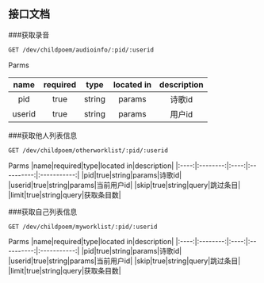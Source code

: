 ## 接口文档

###获取录音
```bash
GET /dev/childpoem/audioinfo/:pid/:userid
```
Parms

|name|required|type|located in|description|
|:----:|:--------:|:----:|:----------:|:-----------:|
|pid|true|string|params|诗歌id|
|userid|true|string|params|用户id|

###获取他人列表信息
```bash
GET /dev/childpoem/otherworklist/:pid/:userid
```
Parms
|name|required|type|located in|description|
|:----:|:--------:|:----:|:----------:|:-----------:|
|pid|true|string|params|诗歌id|
|userid|true|string|params|当前用户id|
|skip|true|string|query|跳过条目|
|limit|true|string|query|获取条目数|

###获取自己列表信息
```bash
GET /dev/childpoem/myworklist/:pid/:userid
```
Parms
|name|required|type|located in|description|
|:----:|:--------:|:----:|:----------:|:-----------:|
|pid|true|string|params|诗歌id|
|userid|true|string|params|当前用户id|
|skip|true|string|query|跳过条目|
|limit|true|string|query|获取条目数|